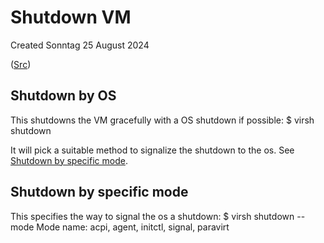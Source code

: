 # Shutdown VM
Created Sonntag 25 August 2024

([Src](https://www.libvirt.org/manpages/virsh.html#shutdown))

Shutdown by OS
--------------
This shutdowns the VM gracefully with a OS shutdown if possible:
$ virsh shutdown <VM name>

It will pick a suitable method to signalize the shutdown to the os. See [Shutdown by specific mode](#shutdown-by-specific-mode).

Shutdown by specific mode
-------------------------
This specifies the way to signal the os a shutdown:
$ virsh shutdown <VM name> --mode <Mode name>
Mode name:	 acpi, agent, initctl, signal, paravirt

